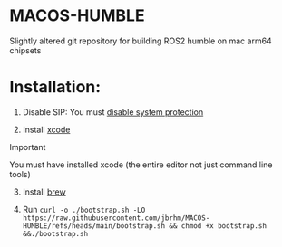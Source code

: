 # MACOS-HUMBLE
Slightly altered git repository for building ROS2 humble on mac arm64 chipsets

# Installation:

1. Disable SIP:
You must [disable system protection](https://developer.apple.com/documentation/security/disabling-and-enabling-system-integrity-protection)

2. Install [xcode](https://apps.apple.com/us/app/xcode/id497799835?mt=12)
> [!IMPORTANT]  
> You must have installed xcode (the entire editor not just command line tools)

3. Install [brew](https://brew.sh)

4. Run `curl -o ./bootstrap.sh -LO https://raw.githubusercontent.com/jbrhm/MACOS-HUMBLE/refs/heads/main/bootstrap.sh && chmod +x bootstrap.sh &&./bootstrap.sh`
